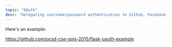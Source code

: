 ```yaml
---
topic: "OAuth"
desc: "Delegating username/password authentication to Github, Facebook, Google, etc."
---
```


Here's an example: 

<https://github.com/ucsd-cse-spis-2015/flask-oauth-example>
